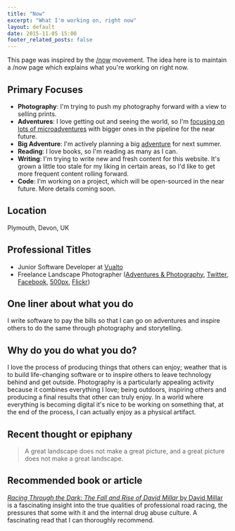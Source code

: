 ```yaml
---
title: "Now"
excerpt: "What I'm working on, right now"
layout: default
date: 2015-11-05 15:00
footer_related_posts: false
---
```


This page was inspired by the [/now][now_movement] movement. The idea here is to maintain a /now page which explains what you're working on right now.

## Primary Focuses

* **Photography**: I'm trying to push my photography forward with a view to selling prints.
* **Adventures**: I love getting out and seeing the world, so I'm [focusing on lots of microadventures][adventures_photography] with bigger ones in the pipeline for the near future.
* **Big Adventure**: I'm actively planning a big [adventure][adventures_photography] for next summer.
* **Reading**: I love books, so I'm reading as many as I can.
* **Writing**: I'm trying to write new and fresh content for this website. It's grown a little too stale for my liking in certain areas, so I'd like to get more frequent content rolling forward.
* **Code**: I'm working on a project, which will be open-sourced in the near future. More details coming soon.

## Location

Plymouth, Devon, UK

## Professional Titles

* Junior Software Developer at [Vualto][vualto]
* Freelance Landscape Photographer ([Adventures &amp; Photography][adventures_photography], [Twitter][twitter], [Facebook][facebook], [500px][500px], [Flickr][flickr])

## One liner about what you do

I write software to pay the bills so that I can go on adventures and inspire others to do the same through photography and storytelling.

## Why do you do what you do?

I love the process of producing things that others can enjoy; weather that is to build life-changing software or to inspire others to leave technology behind and get outside. Photography is a particularly appealing activity because it combines everything I love; being outdoors, inspiring others and producing a final results that other can truly enjoy. In a world where everything is becoming digital it's nice to be working on something that, at the end of the process, I can actually enjoy as a physical artifact.

## Recent thought or epiphany

> A great landscape does not make a great picture, and a great picture does not make a great landscape.

## Recommended book or article

[*Racing Through the Dark: The Fall and Rise of David Millar* by David Millar][recommended_book] is a fascinating insight into the true qualities of professional road racing, the pressures that some with it and the internal drug abuse culture. A fascinating read that I can thoroughly recommend.

[now_movement]: https://sivers.org/nowff "Derek Sivers on the /now movement"
[adventures_photography]: http://danielgroves.net/adventures-photography/ "Adventures and Photography"
[vualto]: http://vualto.com "Video streaming and DRM solutions"
[twitter]: https://twitter.com/danielsgroves "Daniel Groves on Twitter"
[facebook]: http://facebook.com/danielgrovesphotography "Daniel Groves Photography on Facebook"
[500px]: http://500px.com/danielsgroves "Daniel Groves on 500px"
[flickr]: https://www.flickr.com/photos/danielgroves/ "Daniel Groves on Flickr"
[recommended_book]: http://amzn.to/1GNjaC8 "Buy Racing Through the Dark: The Fall and Rise of David Millar on Amazon"
